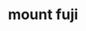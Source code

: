 ---
layout: travel&places
title: mount fuji
emoji: mount_fuji
permalink: 🗻.html
image: assets/img/3moji/mount_fuji.png
---
